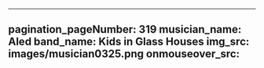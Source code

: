 ------
pagination_pageNumber: 319
musician_name: Aled
band_name: Kids in Glass Houses
img_src: images/musician0325.png
onmouseover_src: 
------